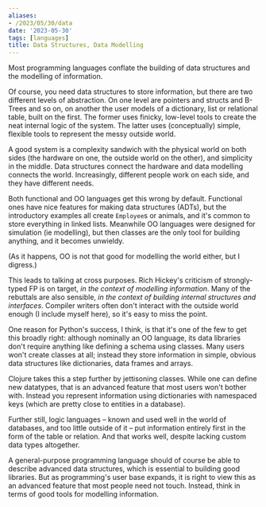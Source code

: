 ```yaml
---
aliases:
- /2023/05/30/data
date: '2023-05-30'
tags: [languages]
title: Data Structures, Data Modelling
---
```


Most programming languages conflate the building of data structures and the modelling of information.

Of course, you need data structures to store information, but there are two different levels of abstraction. On one level are pointers and structs and B-Trees and so on, on another the user models of a dictionary, list or relational table, built on the first. The former uses finicky, low-level tools to create the neat internal logic of the system. The latter uses (conceptually) simple, flexible tools to represent the messy outside world.

A good system is a complexity sandwich with the physical world on both sides (the hardware on one, the outside world on the other), and simplicity in the middle. Data structures connect the hardware and data modelling connects the world. Increasingly, different people work on each side, and they have different needs.

Both functional and OO languages get this wrong by default. Functional ones have nice features for making data structures (ADTs), but the introductory examples all create `Employee`s or animals, and it's common to store everything in linked lists. Meanwhile OO languages were designed for simulation (ie modelling), but then classes are the only tool for building anything, and it becomes unwieldy.

(As it happens, OO is not that good for modelling the world either, but I digress.)

This leads to talking at cross purposes. Rich Hickey's criticism of strongly-typed FP is on target, *in the context of modelling information*. Many of the rebuttals are also sensible, *in the context of building internal structures and interfaces*. Compiler writers often don't interact with the outside world enough (I include myself here), so it's easy to miss the point.

One reason for Python's success, I think, is that it's one of the few to get this broadly right: although nominally an OO language, its data libraries don't require anything like defining a schema using classes. Many users won't create classes at all; instead they store information in simple, obvious data structures like dictionaries, data frames and arrays.

Clojure takes this a step further by jettisoning classes. While one can define new datatypes, that is an advanced feature that most users won't bother with. Instead you represent information using dictionaries with namespaced keys (which are pretty close to entities in a database).

Further still, logic languages – known and used well in the world of databases, and too little outside of it – put information entirely first in the form of the table or relation. And that works well, despite lacking custom data types altogether.

A general-purpose programming language should of course be able to describe advanced data structures, which is essential to building good libraries. But as programming's user base expands, it is right to view this as an advanced feature that most people need not touch. Instead, think in terms of good tools for modelling information.
